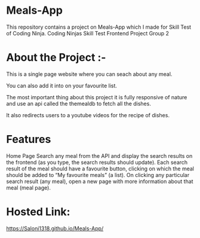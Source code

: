 # Meals-App
This repository contains a project on Meals-App which I made for Skill Test of Coding Ninja.
Coding Ninjas Skill Test Frontend Project Group 2

# About the Project :-

   This is a single page website where you can seach about any meal.

   You can also add it into on your favourite list.

   The most important thing about this project it is fully responsive of nature and use an api called the themealdb to fetch all the dishes.

   It also redirects users to a youtube videos for the recipe of dishes.
   
# Features
Home Page Search any meal from the API and display the search results on the frontend (as you type, the search results should update). Each search result of the meal should have a favourite button, clicking on which the meal should be added to “My favourite meals” (a list). On clicking any particular search result (any meal), open a new page with more information about that meal (meal page).
# Hosted Link:
https://Saloni1318.github.io/Meals-App/
